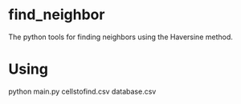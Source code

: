 # find_neighbor
The python tools for finding neighbors using the Haversine method.

# Using
python main.py cellstofind.csv database.csv
